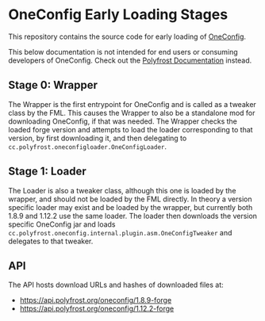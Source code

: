 # OneConfig Early Loading Stages

This repository contains the source code for early loading of [OneConfig].

This below documentation is not intended for end users or consuming developers of OneConfig.
Check out the [Polyfrost Documentation] instead.

## Stage 0: Wrapper

The Wrapper is the first entrypoint for OneConfig and is called as a tweaker class by the FML.
This causes the Wrapper to also be a standalone mod for downloading OneConfig, if that was needed.
The Wrapper checks the loaded forge version and attempts to load the loader corresponding to that version,
by first downloading it, and then delegating to `cc.polyfrost.oneconfigloader.OneConfigLoader`.

## Stage 1: Loader

The Loader is also a tweaker class, although this one is loaded by the wrapper, and should not be loaded by the FML
directly. In theory a version specific loader may exist and be loaded by the wrapper, but currently both 1.8.9 and
1.12.2 use the same loader. The loader then downloads the version specific OneConfig jar and
loads `cc.polyfrost.oneconfig.internal.plugin.asm.OneConfigTweaker` and delegates to that tweaker.

## API

The API hosts download URLs and hashes of downloaded files at:

- <https://api.polyfrost.org/oneconfig/1.8.9-forge>
- <https://api.polyfrost.org/oneconfig/1.12.2-forge>

[Polyfrost Documentation]: https://docs.polyfrost.org/
[OneConfig]: https://github.com/Polyfrost/OneConfig
